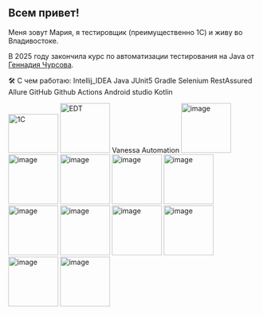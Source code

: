 ## Всем привет! 

Меня зовут Мария, я тестировщик (преимущественно 1С) и живу во Владивостоке.

В 2025 году закончила курс по автоматизации тестирования на Java от [Геннадия Чурсова](https://t.me/chursovQA).

🛠️ С чем работаю:
Intellij_IDEA Java JUnit5 Gradle Selenium RestAssured Allure GitHub Github Actions Android studio Kotlin

<img width="100" height="78" alt="1С" src="https://github.com/user-attachments/assets/4f550db7-c502-4fe6-940d-3cb94b9fe3f3" />
<img width="100" height="100" alt="EDT" src="https://github.com/user-attachments/assets/ef63b998-f29c-4a94-b346-c4746f04aadb" />
Vanessa Automation

<img width="100" height="100" alt="image" src="https://github.com/user-attachments/assets/e0209df9-c46a-45d0-b062-96ec3361ade2" />
<img width="100" height="100" alt="image" src="https://github.com/user-attachments/assets/5cb0f36c-109b-4541-975b-df63d2ea89cd" />
<img width="100" height="100" alt="image" src="https://github.com/user-attachments/assets/657d5c4f-f5b4-46cd-928d-2f03bed99527" />
<img width="100" height="100" alt="image" src="https://github.com/user-attachments/assets/b49c8d9a-a67e-4087-9edc-7db5f4e65f8f" />
<img width="100" height="100" alt="image" src="https://github.com/user-attachments/assets/da1f75e6-f4de-40b8-aaa5-55962ad08d94" />
<img width="100" height="100" alt="image" src="https://github.com/user-attachments/assets/ec82f05a-2b32-4ccb-89d6-74b3613ab6eb" />
<img width="100" height="100" alt="image" src="https://github.com/user-attachments/assets/ba55f736-6bb8-4cb0-8144-f3f9751dd987" />
<img width="100" height="100" alt="image" src="https://github.com/user-attachments/assets/baace966-a0e1-4cef-8139-da9617c075b3" />
<img width="100" height="100" alt="image" src="https://github.com/user-attachments/assets/d9b5af59-6f8a-4d26-9cf3-c125b3d51972" />
<img width="100" height="100" alt="image" src="https://github.com/user-attachments/assets/99e0204c-6720-43e1-abc3-1ce9710b4421" />
<img width="100" height="100" alt="image" src="https://github.com/user-attachments/assets/23551309-43a4-4e62-bd6f-489d55e8294c" />
